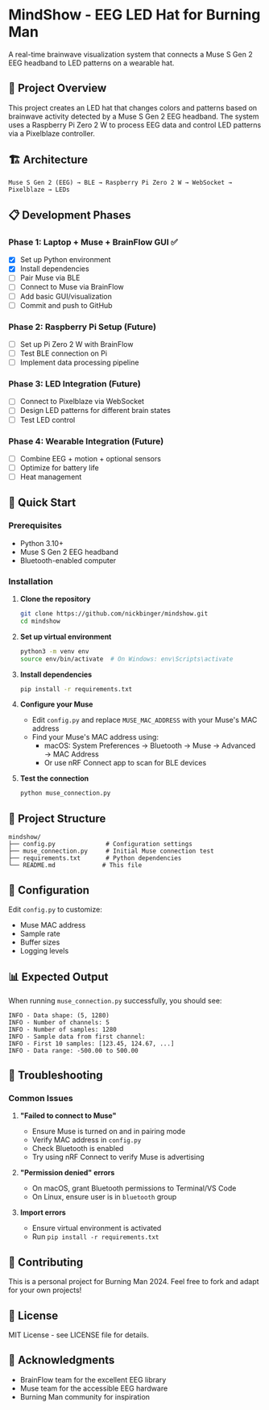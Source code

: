 # MindShow - EEG LED Hat for Burning Man

A real-time brainwave visualization system that connects a Muse S Gen 2 EEG headband to LED patterns on a wearable hat.

## 🎯 Project Overview

This project creates an LED hat that changes colors and patterns based on brainwave activity detected by a Muse S Gen 2 EEG headband. The system uses a Raspberry Pi Zero 2 W to process EEG data and control LED patterns via a Pixelblaze controller.

## 🏗️ Architecture

```
Muse S Gen 2 (EEG) → BLE → Raspberry Pi Zero 2 W → WebSocket → Pixelblaze → LEDs
```

## 📋 Development Phases

### Phase 1: Laptop + Muse + BrainFlow GUI ✅
- [x] Set up Python environment
- [x] Install dependencies
- [ ] Pair Muse via BLE
- [ ] Connect to Muse via BrainFlow
- [ ] Add basic GUI/visualization
- [ ] Commit and push to GitHub

### Phase 2: Raspberry Pi Setup (Future)
- [ ] Set up Pi Zero 2 W with BrainFlow
- [ ] Test BLE connection on Pi
- [ ] Implement data processing pipeline

### Phase 3: LED Integration (Future)
- [ ] Connect to Pixelblaze via WebSocket
- [ ] Design LED patterns for different brain states
- [ ] Test LED control

### Phase 4: Wearable Integration (Future)
- [ ] Combine EEG + motion + optional sensors
- [ ] Optimize for battery life
- [ ] Heat management

## 🚀 Quick Start

### Prerequisites
- Python 3.10+
- Muse S Gen 2 EEG headband
- Bluetooth-enabled computer

### Installation

1. **Clone the repository**
   ```bash
   git clone https://github.com/nickbinger/mindshow.git
   cd mindshow
   ```

2. **Set up virtual environment**
   ```bash
   python3 -m venv env
   source env/bin/activate  # On Windows: env\Scripts\activate
   ```

3. **Install dependencies**
   ```bash
   pip install -r requirements.txt
   ```

4. **Configure your Muse**
   - Edit `config.py` and replace `MUSE_MAC_ADDRESS` with your Muse's MAC address
   - Find your Muse's MAC address using:
     - macOS: System Preferences → Bluetooth → Muse → Advanced → MAC Address
     - Or use nRF Connect app to scan for BLE devices

5. **Test the connection**
   ```bash
   python muse_connection.py
   ```

## 📁 Project Structure

```
mindshow/
├── config.py              # Configuration settings
├── muse_connection.py     # Initial Muse connection test
├── requirements.txt       # Python dependencies
└── README.md             # This file
```

## 🔧 Configuration

Edit `config.py` to customize:
- Muse MAC address
- Sample rate
- Buffer sizes
- Logging levels

## 📊 Expected Output

When running `muse_connection.py` successfully, you should see:
```
INFO - Data shape: (5, 1280)
INFO - Number of channels: 5
INFO - Number of samples: 1280
INFO - Sample data from first channel:
INFO - First 10 samples: [123.45, 124.67, ...]
INFO - Data range: -500.00 to 500.00
```

## 🐛 Troubleshooting

### Common Issues

1. **"Failed to connect to Muse"**
   - Ensure Muse is turned on and in pairing mode
   - Verify MAC address in `config.py`
   - Check Bluetooth is enabled
   - Try using nRF Connect to verify Muse is advertising

2. **"Permission denied" errors**
   - On macOS, grant Bluetooth permissions to Terminal/VS Code
   - On Linux, ensure user is in `bluetooth` group

3. **Import errors**
   - Ensure virtual environment is activated
   - Run `pip install -r requirements.txt`

## 🤝 Contributing

This is a personal project for Burning Man 2024. Feel free to fork and adapt for your own projects!

## 📄 License

MIT License - see LICENSE file for details.

## 🙏 Acknowledgments

- BrainFlow team for the excellent EEG library
- Muse team for the accessible EEG hardware
- Burning Man community for inspiration 